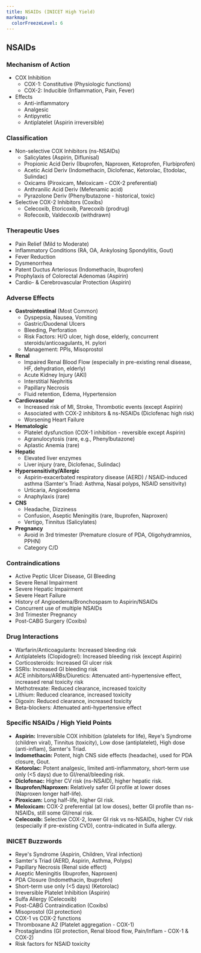 ```yaml
---
title: NSAIDs (INICET High Yield)
markmap:
  colorFreezeLevel: 6
---
```


## NSAIDs

### Mechanism of Action
- COX Inhibition
  - COX-1: Constitutive (Physiologic functions)
  - COX-2: Inducible (Inflammation, Pain, Fever)
- Effects
  - Anti-inflammatory
  - Analgesic
  - Antipyretic
  - Antiplatelet (Aspirin irreversible)

### Classification
- Non-selective COX Inhibitors (ns-NSAIDs)
  - Salicylates (Aspirin, Diflunisal)
  - Propionic Acid Deriv (Ibuprofen, Naproxen, Ketoprofen, Flurbiprofen)
  - Acetic Acid Deriv (Indomethacin, Diclofenac, Ketorolac, Etodolac, Sulindac)
  - Oxicams (Piroxicam, Meloxicam - COX-2 preferential)
  - Anthranilic Acid Deriv (Mefenamic acid)
  - Pyrazolone Deriv (Phenylbutazone - historical, toxic)
- Selective COX-2 Inhibitors (Coxibs)
  - Celecoxib, Etoricoxib, Parecoxib (prodrug)
  - Rofecoxib, Valdecoxib (withdrawn)

### Therapeutic Uses
- Pain Relief (Mild to Moderate)
- Inflammatory Conditions (RA, OA, Ankylosing Spondylitis, Gout)
- Fever Reduction
- Dysmenorrhea
- Patent Ductus Arteriosus (Indomethacin, Ibuprofen)
- Prophylaxis of Colorectal Adenomas (Aspirin)
- Cardio- & Cerebrovascular Protection (Aspirin)

### Adverse Effects
- **Gastrointestinal** (Most Common)
  - Dyspepsia, Nausea, Vomiting
  - Gastric/Duodenal Ulcers
  - Bleeding, Perforation
  - Risk Factors: H/O ulcer, high dose, elderly, concurrent steroids/anticoagulants, H. pylori
  - Management: PPIs, Misoprostol
- **Renal**
  - Impaired Renal Blood Flow (especially in pre-existing renal disease, HF, dehydration, elderly)
  - Acute Kidney Injury (AKI)
  - Interstitial Nephritis
  - Papillary Necrosis
  - Fluid retention, Edema, Hypertension
- **Cardiovascular**
  - Increased risk of MI, Stroke, Thrombotic events (except Aspirin)
  - Associated with COX-2 inhibitors & ns-NSAIDs (Diclofenac high risk)
  - Worsening Heart Failure
- **Hematologic**
  - Platelet dysfunction (COX-1 inhibition - reversible except Aspirin)
  - Agranulocytosis (rare, e.g., Phenylbutazone)
  - Aplastic Anemia (rare)
- **Hepatic**
  - Elevated liver enzymes
  - Liver injury (rare, Diclofenac, Sulindac)
- **Hypersensitivity/Allergic**
  - Aspirin-exacerbated respiratory disease (AERD) / NSAID-induced asthma (Samter's Triad: Asthma, Nasal polyps, NSAID sensitivity)
  - Urticaria, Angioedema
  - Anaphylaxis (rare)
- **CNS**
  - Headache, Dizziness
  - Confusion, Aseptic Meningitis (rare, Ibuprofen, Naproxen)
  - Vertigo, Tinnitus (Salicylates)
- **Pregnancy**
  - Avoid in 3rd trimester (Premature closure of PDA, Oligohydramnios, PPHN)
  - Category C/D

### Contraindications
- Active Peptic Ulcer Disease, GI Bleeding
- Severe Renal Impairment
- Severe Hepatic Impairment
- Severe Heart Failure
- History of Angioedema/Bronchospasm to Aspirin/NSAIDs
- Concurrent use of multiple NSAIDs
- 3rd Trimester Pregnancy
- Post-CABG Surgery (Coxibs)

### Drug Interactions
- Warfarin/Anticoagulants: Increased bleeding risk
- Antiplatelets (Clopidogrel): Increased bleeding risk (except Aspirin)
- Corticosteroids: Increased GI ulcer risk
- SSRIs: Increased GI bleeding risk
- ACE inhibitors/ARBs/Diuretics: Attenuated anti-hypertensive effect, increased renal toxicity risk
- Methotrexate: Reduced clearance, increased toxicity
- Lithium: Reduced clearance, increased toxicity
- Digoxin: Reduced clearance, increased toxicity
- Beta-blockers: Attenuated anti-hypertensive effect

### Specific NSAIDs / High Yield Points
- **Aspirin:** Irreversible COX inhibition (platelets for life), Reye's Syndrome (children viral), Tinnitus (toxicity), Low dose (antiplatelet), High dose (anti-inflam), Samter's Triad.
- **Indomethacin:** Potent, high CNS side effects (headache), used for PDA closure, Gout.
- **Ketorolac:** Potent analgesic, limited anti-inflammatory, short-term use only (<5 days) due to GI/renal/bleeding risk.
- **Diclofenac:** Higher CV risk (ns-NSAID), higher hepatic risk.
- **Ibuprofen/Naproxen:** Relatively safer GI profile at lower doses (Naproxen longer half-life).
- **Piroxicam:** Long half-life, higher GI risk.
- **Meloxicam:** COX-2 preferential (at low doses), better GI profile than ns-NSAIDs, still some GI/renal risk.
- **Celecoxib:** Selective COX-2, lower GI risk vs ns-NSAIDs, higher CV risk (especially if pre-existing CVD), contra-indicated in Sulfa allergy.

### INICET Buzzwords
- Reye's Syndrome (Aspirin, Children, Viral infection)
- Samter's Triad (AERD, Aspirin, Asthma, Polyps)
- Papillary Necrosis (Renal side effect)
- Aseptic Meningitis (Ibuprofen, Naproxen)
- PDA Closure (Indomethacin, Ibuprofen)
- Short-term use only (<5 days) (Ketorolac)
- Irreversible Platelet Inhibition (Aspirin)
- Sulfa Allergy (Celecoxib)
- Post-CABG Contraindication (Coxibs)
- Misoprostol (GI protection)
- COX-1 vs COX-2 functions
- Thromboxane A2 (Platelet aggregation - COX-1)
- Prostaglandins (GI protection, Renal blood flow, Pain/Inflam - COX-1 & COX-2)
- Risk factors for NSAID toxicity



